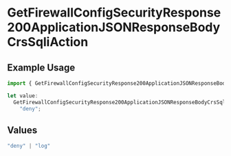 # GetFirewallConfigSecurityResponse200ApplicationJSONResponseBodyCrsSqliAction

## Example Usage

```typescript
import { GetFirewallConfigSecurityResponse200ApplicationJSONResponseBodyCrsSqliAction } from "@vercel/sdk/models/getfirewallconfigop.js";

let value:
  GetFirewallConfigSecurityResponse200ApplicationJSONResponseBodyCrsSqliAction =
    "deny";
```

## Values

```typescript
"deny" | "log"
```